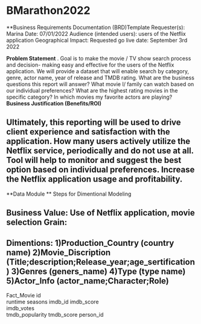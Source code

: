 # BMarathon2022
**Business Requirements Documentation (BRD)Template
Requester(s): Marina 
Date: 07/01/2022
Audience (intended users): users of the Netflix application
Geographical Impact: 
Requested go live date: September 3rd 2022

**Problem Statement**
. 
Goal is to make the movie / TV show search process and decision- making easy and effective for the users of the Netflix application. We will provide a dataset that will enable search by category, genre, actor name, year of release and TMDB rating. 
What are the business questions this report will answer? 
What movie I/ family can watch based on our individual preferences? 
What are the highest rating movies in the specific category? 
In which movies my favorite actors are playing? 
**Business Justification (Benefits/ROI)**

Ultimately, this reporting will be used to drive client experience and satisfaction with the application. How many users actively utilize the Netflix service, periodically and do not use at all. Tool will help to monitor and suggest the best option based on individual preferences. Increase the Netflix application usage and profitability. 
-----------------------------------------------------------------------------------

**Data Module **
Steps for Dimentional Modeling 

Business Value: Use of Netflix application, movie selection 
Grain: 
--------------------------------------
Dimentions:
1)Production_Country (country name)
2)Movie_Discription (Title;description;Release_year;age_sertification)
3)Genres (geners_name)
4)Type (type name)
5)Actor_Info (actor_name;Character;Role)
--------------------------------------- 
Fact_Movie
id	
runtime	
seasons	
imdb_id	
imdb_score	
imdb_votes	
tmdb_popularity	
tmdb_score
person_id
